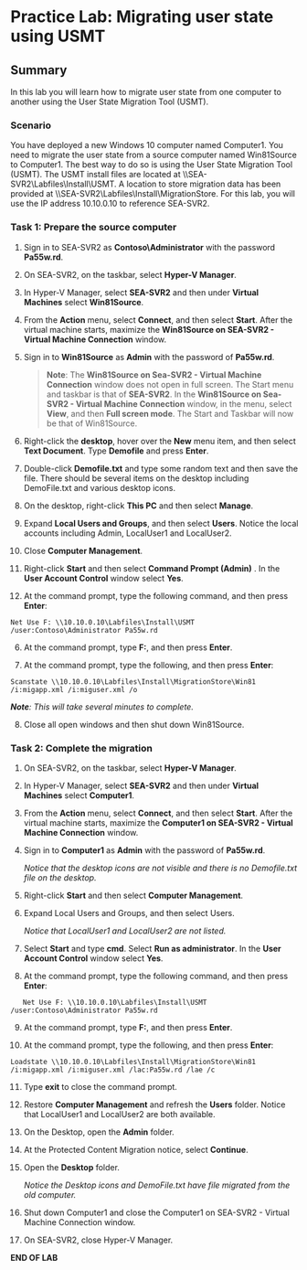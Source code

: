 # Practice Lab: Migrating user state using USMT

## Summary

In this lab you will learn how to migrate user state from one computer to another using the User State Migration Tool (USMT).

### Scenario

You have deployed a new Windows 10 computer named Computer1. You need to migrate the user state from a source computer named Win81Source to Computer1. The best way to do so is using the User State Migration Tool (USMT). The USMT install files are located at \\\\SEA-SVR2\\Labfiles\\Install\USMT. A location to store migration data has been provided at \\\\SEA-SVR2\\Labfiles\\Install\\MigrationStore. For this lab, you will use the IP address 10.10.0.10 to reference SEA-SVR2.

### Task 1: Prepare the source computer

1. Sign in to SEA-SVR2 as **Contoso\\Administrator** with the password **Pa55w.rd**.
2. On SEA-SVR2, on the taskbar, select **Hyper-V Manager**.
3. In Hyper-V Manager, select **SEA-SVR2** and then under **Virtual Machines** select **Win81Source**.
4. From the **Action** menu, select **Connect**, and then select **Start**. After the virtual machine starts, maximize the **Win81Source on SEA-SVR2 - Virtual Machine Connection** window.
5. Sign in to **Win81Source** as **Admin** with the password of **Pa55w.rd**.

   >**Note**: The **Win81Source on Sea-SVR2 - Virtual Machine Connection** window does not open in full screen.  The Start menu and taskbar is that of **SEA-SVR2**.  In the  **Win81Source on Sea-SVR2 - Virtual Machine Connection** window, in the menu, select **View**, and then **Full screen mode**.  The Start and Taskbar will now be that of Win81Source.
   
7. Right-click the **desktop**, hover over the **New** menu item, and then select **Text Document**. Type **Demofile** and press **Enter**.
8. Double-click **Demofile.txt** and type some random text and then save the file. There should be several items on the desktop including DemoFile.txt and various desktop icons.
9. On the desktop, right-click **This PC** and then select **Manage**.
10. Expand **Local Users and Groups**, and then select **Users**. Notice the local accounts including Admin, LocalUser1 and LocalUser2.
11. Close **Computer Management**.
12. Right-click **Start** and then select **Command Prompt (Admin)** . In the **User Account Control** window select **Yes**.
13. At the command prompt, type the following command, and then press **Enter**:

```
Net Use F: \\10.10.0.10\Labfiles\Install\USMT /user:Contoso\Administrator Pa55w.rd
```

6. At the command prompt, type **F:**, and then press **Enter**.

7. At the command prompt, type the following, and then press **Enter**:

```
Scanstate \\10.10.0.10\Labfiles\Install\MigrationStore\Win81 /i:migapp.xml /i:miguser.xml /o
```

_**Note**: This will take several minutes to complete._

8. Close all open windows and then shut down Win81Source.

### Task 2: Complete the migration

1. On SEA-SVR2, on the taskbar, select **Hyper-V Manager**.

2. In Hyper-V Manager, select **SEA-SVR2** and then under **Virtual Machines** select **Computer1**.

3. From the **Action** menu, select **Connect**, and then select **Start**. After the virtual machine starts, maximize the **Computer1 on SEA-SVR2 - Virtual Machine Connection** window.

4. Sign in to **Computer1** as **Admin** with the password of **Pa55w.rd**.

   *Notice that the desktop icons are not visible and there is no Demofile.txt file on the desktop.*

5. Right-click **Start** and then select **Computer Management**.

6. Expand Local Users and Groups, and then select Users.

   *Notice that LocalUser1 and LocalUser2 are not listed.*

7. Select **Start** and type **cmd**. Select **Run as administrator**. In the **User Account Control** window select **Yes**.

8. At the command prompt, type the following command, and then press **Enter**:

```
   Net Use F: \\10.10.0.10\Labfiles\Install\USMT /user:Contoso\Administrator Pa55w.rd
```

9. At the command prompt, type **F:**, and then press **Enter**.

10. At the command prompt, type the following, and then press **Enter**:

```
Loadstate \\10.10.0.10\Labfiles\Install\MigrationStore\Win81 /i:migapp.xml /i:miguser.xml /lac:Pa55w.rd /lae /c
```

11. Type **exit** to close the command prompt.

12. Restore **Computer Management** and refresh the **Users** folder. Notice that LocalUser1 and LocalUser2 are both available.

13. On the Desktop, open the **Admin** folder.

14. At the Protected Content Migration notice, select **Continue**. 

15. Open the **Desktop** folder.

    *Notice the Desktop icons and DemoFile.txt have file migrated from the old computer.*

16. Shut down Computer1 and close the Computer1 on SEA-SVR2 - Virtual Machine Connection window.

17. On SEA-SVR2, close Hyper-V Manager.

**END OF LAB**
